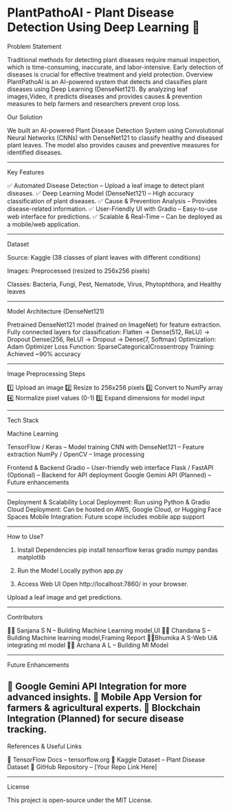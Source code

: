 # PlantPathoAI - Plant Disease Detection Using Deep Learning 🌿

Problem Statement

Traditional methods for detecting plant diseases require manual inspection, which is time-consuming, inaccurate, and labor-intensive. Early detection of diseases is crucial for effective treatment and yield protection.
Overview 
PlantPathoAI is an AI-powered system that detects and classifies plant diseases using Deep Learning (DenseNet121). By analyzing leaf images,Video, it predicts diseases and provides causes & prevention measures to help farmers and researchers prevent crop loss.

Our Solution

We built an AI-powered Plant Disease Detection System using Convolutional Neural Networks (CNNs) with DenseNet121 to classify healthy and diseased plant leaves. The model also provides causes and preventive measures for identified diseases.

---

Key Features

✅ Automated Disease Detection – Upload a leaf image to detect plant diseases.
✅ Deep Learning Model (DenseNet121) – High accuracy classification of plant diseases.
✅ Cause & Prevention Analysis – Provides disease-related information.
✅ User-Friendly UI with Gradio – Easy-to-use web interface for predictions.
✅ Scalable & Real-Time – Can be deployed as a mobile/web application.

---

Dataset

Source: Kaggle (38 classes of plant leaves with different conditions)

Images: Preprocessed (resized to 256x256 pixels)

Classes: Bacteria, Fungi, Pest, Nematode, Virus, Phytophthora, and Healthy leaves

---

Model Architecture (DenseNet121)

Pretrained DenseNet121 model (trained on ImageNet) for feature extraction.
Fully connected layers for classification:
Flatten → Dense(512, ReLU) → Dropout
Dense(256, ReLU) → Dropout → Dense(7, Softmax)
Optimization: Adam Optimizer
Loss Function: SparseCategoricalCrossentropy
Training: Achieved ~90% accuracy

---

Image Preprocessing Steps

1️⃣ Upload an image
2️⃣ Resize to 256x256 pixels
3️⃣ Convert to NumPy array
4️⃣ Normalize pixel values (0-1)
5️⃣ Expand dimensions for model input

---

Tech Stack

Machine Learning

TensorFlow / Keras – Model training
CNN with DenseNet121 – Feature extraction
NumPy / OpenCV – Image processing

Frontend & Backend
Gradio – User-friendly web interface
Flask / FastAPI (Optional) – Backend for API deployment
Google Gemini API (Planned) – Future enhancements

---

Deployment & Scalability
Local Deployment: Run using Python & Gradio
Cloud Deployment: Can be hosted on AWS, Google Cloud, or Hugging Face Spaces
Mobile Integration: Future scope includes mobile app support

---

How to Use?

1. Install Dependencies
pip install tensorflow keras gradio numpy pandas matplotlib

2. Run the Model Locally
python app.py

3. Access Web UI
Open http://localhost:7860/ in your browser.

Upload a leaf image and get predictions.

---

Contributors

👩‍💻 Sanjana S N – Building Machine Learning model,UI
👨‍💻 Chandana S – Building Machine learning model,Framing Report
👩‍💻Bhumika A S-Web Ui& integrating ml model
👩‍💻 Archana A L – Building Ml Model

---

Future Enhancements

🚀 Google Gemini API Integration for more advanced insights.
📱 Mobile App Version for farmers & agricultural experts.
🔗 Blockchain Integration (Planned) for secure disease tracking.
---

References & Useful Links

📌 TensorFlow Docs – tensorflow.org
📌 Kaggle Dataset – Plant Disease Dataset
📌 GitHub Repository – [Your Repo Link Here]


---

License

This project is open-source under the MIT License.


